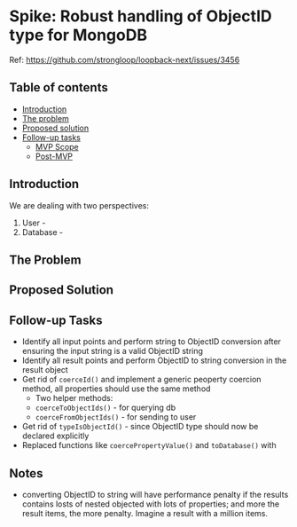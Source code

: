 # Spike: Robust handling of ObjectID type for MongoDB

Ref: https://github.com/strongloop/loopback-next/issues/3456

## Table of contents

- [Introduction](#introduction)
- [The problem](#the-problem)
- [Proposed solution](#proposed-solution)
- [Follow-up tasks](#follow-up-tasks)
  - [MVP Scope](#mvp-scope)
  - [Post-MVP](#post-mvp)

## Introduction

We are dealing with two perspectives:

1. User - 
2. Database -  

## The Problem



## Proposed Solution



## Follow-up Tasks

- Identify all input points and perform string to ObjectID conversion after ensuring the input string is a valid ObjectID string
- Identify all result points and perform ObjectID to string conversion in the result object
- Get rid of `coerceId()` and implement a generic peoperty coercion method, all properties should use the same method
  - Two helper methods:
  - `coerceToObjectIds()` - for querying db
  - `coerceFromObjectIds()` - for sending to user
- Get rid of `typeIsObjectId()` - since ObjectID type should now be declared explicitly
- Replaced functions like `coercePropertyValue()` and `toDatabase()` with 

## Notes

- converting ObjectID to string will have performance penalty if the results contains losts of nested objected with lots of properties; and more the result items, the more penalty. Imagine a result with a million items.



